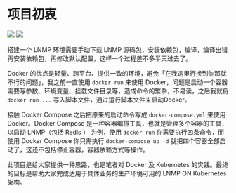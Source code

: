 # 项目初衷

[![](https://img.shields.io/badge/AD-%E8%85%BE%E8%AE%AF%E4%BA%91%E5%AE%B9%E5%99%A8%E6%9C%8D%E5%8A%A1-blue.svg)](https://cloud.tencent.com/redirect.php?redirect=10058&cps_key=3a5255852d5db99dcd5da4c72f05df61) [![](https://img.shields.io/badge/Support-%E8%85%BE%E8%AE%AF%E4%BA%91%E8%87%AA%E5%AA%92%E4%BD%93-brightgreen.svg)](https://cloud.tencent.com/developer/support-plan?invite_code=13vokmlse8afh)

搭建一个 LNMP 环境需要手动下载 LNMP 源码包，安装依赖包，编译，编译出错再安装依赖包，再修改默认配置，这样一个过程差不多半天过去了。

Docker 的优点是轻量、跨平台、提供一致的环境，避免「在我这里行换到你那就不行的问题」，我之前一直使用 `docker run` 来使用 Docker，问题是启动一个容器需要写参数、环境变量、挂载文件目录等，造成命令的繁杂，不易读，之后我就将 `docker run ...` 写入脚本文件，通过运行脚本文件来启动Docker。

接触 Docker Compose 之后把原来的启动命令写成 `docker-compose.yml` 来使用 Docker。Docker Compose 是一种容器编排工具，也就是管理多个容器的工具，以启动 LNMP（包括 Redis ） 为例，使用 `docker run` 你需要执行四条命令，而使用 Docker Compose 你只需执行 `docker-compose up -d` 就把四个容器全部启动了，这还不包括停止容器，容器依赖方式等操作。

此项目是给大家提供一种思路，也是笔者对 Docker 及 Kubernetes 的实践。最终的目标是帮助大家完成适用于具体业务的生产环境可用的 LNMP ON Kubernetes 架构。

